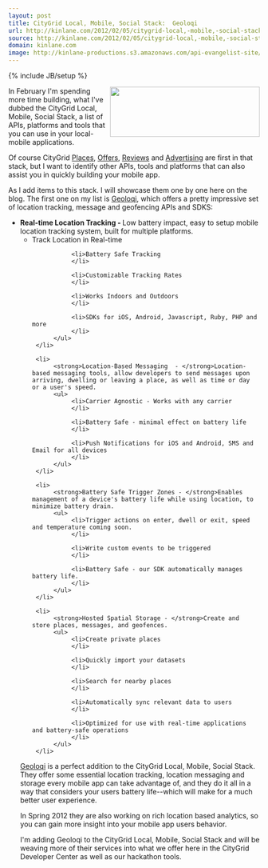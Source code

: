 ```yaml
---
layout: post
title: CityGrid Local, Mobile, Social Stack:  Geoloqi
url: http://kinlane.com/2012/02/05/citygrid-local,-mobile,-social-stack--geoloqi/
source: http://kinlane.com/2012/02/05/citygrid-local,-mobile,-social-stack--geoloqi/
domain: kinlane.com
image: http://kinlane-productions.s3.amazonaws.com/api-evangelist-site/blog/Geoloqi_Logo.png
---
```

{% include JB/setup %}<p>
     <a title="Geoloqi"
        href="https://developers.geoloqi.com/"><img class="aligncenter size-full wp-image-589"
          title="Geoloqi_Logo"
          src="http://www.citygridmedia.com/developer/wp-content/uploads/2012/02/Geoloqi_Logo.png"
          alt=""
          width="300"
          height="100"
          align="right" /></a>In February I'm spending more time building, what I've dubbed the CityGrid Local, Mobile, Social Stack, a list of APIs, platforms and tools that you can use in your local-mobile applications.
</p>

<p>
     Of course CityGrid <a title="Places"
        href="http://docs.citygridmedia.com/display/citygridv2/Places+API">Places</a>, <a title="Offers"
        href="http://docs.citygridmedia.com/display/citygridv2/Offers+API">Offers</a>, <a title="Reviews"
        href="http://docs.citygridmedia.com/display/citygridv2/Reviews+API">Reviews</a> and <a title="Advertising"
        href="http://docs.citygridmedia.com/display/citygridv2/Ads+by+CityGrid">Advertising</a> are first in that stack, but I want to identify other APIs, tools and platforms that can also assist you in quickly building your mobile app.
</p>

<p>
     As I add items to this stack. I will showcase them one by one here on the blog. The first one on my list is <a title="Geoloqi"
        href="https://developers.geoloqi.com/">Geoloqi</a>, which offers a pretty impressive set of location tracking, message and geofencing APIs and SDKS:
</p>

<ul>
     <li>
          <strong>Real-time Location Tracking - </strong>Low battery impact, easy to setup mobile location tracking system, built for multiple platforms.
          <ul>
               <li>Track Location in Real-time
               </li>

               <li>Battery Safe Tracking
               </li>

               <li>Customizable Tracking Rates
               </li>

               <li>Works Indoors and Outdoors
               </li>

               <li>SDKs for iOS, Android, Javascript, Ruby, PHP and more
               </li>
          </ul>
     </li>

     <li>
          <strong>Location-Based Messaging  - </strong>Location-based messaging tools, allow developers to send messages upon arriving, dwelling or leaving a place, as well as time or day or a user's speed.
          <ul>
               <li>Carrier Agnostic - Works with any carrier
               </li>

               <li>Battery Safe - minimal effect on battery life
               </li>

               <li>Push Notifications for iOS and Android, SMS and Email for all devices
               </li>
          </ul>
     </li>

     <li>
          <strong>Battery Safe Trigger Zones - </strong>Enables management of a device's battery life while using location, to minimize battery drain.
          <ul>
               <li>Trigger actions on enter, dwell or exit, speed and temperature coming soon.
               </li>

               <li>Write custom events to be triggered
               </li>

               <li>Battery Safe - our SDK automatically manages battery life.
               </li>
          </ul>
     </li>

     <li>
          <strong>Hosted Spatial Storage - </strong>Create and store places, messages, and geofences.
          <ul>
               <li>Create private places
               </li>

               <li>Quickly import your datasets
               </li>

               <li>Search for nearby places
               </li>

               <li>Automatically sync relevant data to users
               </li>

               <li>Optimized for use with real-time applications and battery-safe operations
               </li>
          </ul>
     </li>
</ul>

<p>
     <a title="Geoloqi"
        href="https://developers.geoloqi.com/">Geoloqi</a> is a perfect addition to the CityGrid Local, Mobile, Social Stack. They offer some essential location tracking, location messaging and storage every mobile app can take advantage of, and they do it all in a way that considers your users battery life--which will make for a much better user experience.
</p>

<p>
     In Spring 2012 they are also working on rich location based analytics, so you can gain more insight into your mobile app users behavior.
</p>

<p>
     I'm adding Geoloqi to the CityGrid Local, Mobile, Social Stack and will be weaving more of their services into what we offer here in the CityGrid Developer Center as well as our hackathon tools.
</p>